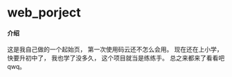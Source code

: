 # web_porject

#### 介绍
这是我自己做的一个起始页，
第一次使用码云还不怎么会用。
现在还在上小学，
快要升初中了，
我也学了没多久，
这个项目就当是练练手。
总之来都来了看看吧qwq。
